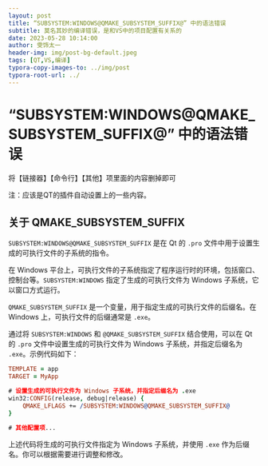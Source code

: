 ```yaml
---
layout: post
title: “SUBSYSTEM:WINDOWS@QMAKE_SUBSYSTEM_SUFFIX@” 中的语法错误
subtitle: 莫名其妙的编译错误，是和VS中的项目配置有关系的
date: 2023-05-28 10:14:00
author: 雯饰太一
header-img: img/post-bg-default.jpeg
tags: [QT,VS,编译]
typora-copy-images-to: ../img/post
typora-root-url: ../
---
```


# “SUBSYSTEM:WINDOWS@QMAKE_SUBSYSTEM_SUFFIX@” 中的语法错误

将【链接器】【命令行】【其他】项里面的内容删掉即可

注：应该是QT的插件自动设置上的一些内容。

## 关于 QMAKE_SUBSYSTEM_SUFFIX

`SUBSYSTEM:WINDOWS@QMAKE_SUBSYSTEM_SUFFIX` 是在 Qt 的 `.pro` 文件中用于设置生成的可执行文件的子系统的指令。

在 Windows 平台上，可执行文件的子系统指定了程序运行时的环境，包括窗口、控制台等。`SUBSYSTEM:WINDOWS` 指定了生成的可执行文件为 Windows 子系统，它以窗口方式运行。

`QMAKE_SUBSYSTEM_SUFFIX` 是一个变量，用于指定生成的可执行文件的后缀名。在 Windows 上，可执行文件的后缀通常是 `.exe`。

通过将 `SUBSYSTEM:WINDOWS` 和 `@QMAKE_SUBSYSTEM_SUFFIX` 结合使用，可以在 Qt 的 `.pro` 文件中设置生成的可执行文件为 Windows 子系统，并指定后缀名为 `.exe`。示例代码如下：

```pro
TEMPLATE = app
TARGET = MyApp

# 设置生成的可执行文件为 Windows 子系统，并指定后缀名为 .exe
win32:CONFIG(release, debug|release) {
    QMAKE_LFLAGS += /SUBSYSTEM:WINDOWS@QMAKE_SUBSYSTEM_SUFFIX@
}

# 其他配置项...
```

上述代码将生成的可执行文件指定为 Windows 子系统，并使用 `.exe` 作为后缀名。你可以根据需要进行调整和修改。